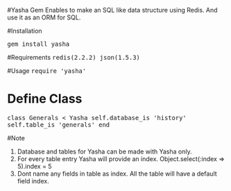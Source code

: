 #Yasha Gem
Enables to make an SQL like data structure using Redis. And use it as an ORM for SQL.

#Installation

<tt>gem install yasha</tt>

#Requirements 
<tt>redis(2.2.2)
json(1.5.3)</tt>

#Usage
<tt>require 'yasha'</tt>

<h1>Define Class</h1>
<tt>class Generals < Yasha
  self.database_is 'history'
  self.table_is 'generals'
end</tt>


#Note
1. Database and tables for Yasha can be made with Yasha only.
2. For every table entry Yasha will provide an index. Object.select(:index => 5).index = 5
3. Dont name any fields in table as index. All the table will have a default field index.